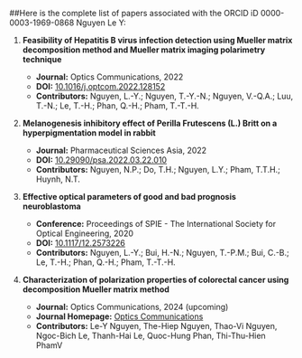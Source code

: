 ##Here is the complete list of papers associated with the ORCID iD 0000-0003-1969-0868 Nguyen Le Y:

1. **Feasibility of Hepatitis B virus infection detection using Mueller matrix decomposition method and Mueller matrix imaging polarimetry technique**
   - **Journal:** Optics Communications, 2022
   - **DOI:** [10.1016/j.optcom.2022.128152](https://doi.org/10.1016/j.optcom.2022.128152)
   - **Contributors:** Nguyen, L.-Y.; Nguyen, T.-Y.-N.; Nguyen, V.-Q.A.; Luu, T.-N.; Le, T.-H.; Phan, Q.-H.; Pham, T.-T.-H.

2. **Melanogenesis inhibitory effect of Perilla Frutescens (L.) Britt on a hyperpigmentation model in rabbit**
   - **Journal:** Pharmaceutical Sciences Asia, 2022
   - **DOI:** [10.29090/psa.2022.03.22.010](https://doi.org/10.29090/psa.2022.03.22.010)
   - **Contributors:** Nguyen, N.P.; Do, T.H.; Nguyen, L.Y.; Pham, T.T.H.; Huynh, N.T.

3. **Effective optical parameters of good and bad prognosis neuroblastoma**
   - **Conference:** Proceedings of SPIE - The International Society for Optical Engineering, 2020
   - **DOI:** [10.1117/12.2573226](https://doi.org/10.1117/12.2573226)
   - **Contributors:** Nguyen, L.-Y.; Bui, H.-N.; Nguyen, T.-P.M.; Bui, C.-B.; Le, T.-H.; Phan, Q.-H.; Pham, T.-T.-H.

4. **Characterization of polarization properties of colorectal cancer using decomposition Mueller matrix method**
   - **Journal:** Optics Communications, 2024 (upcoming)
   - **Journal Homepage:** [Optics Communications](https://www.elsevier.com/locate/optcom)
   - **Contributors:** Le-Y Nguyen, The-Hiep Nguyen, Thao-Vi Nguyen, Ngoc-Bich Le, Thanh-Hai Le, Quoc-Hung Phan, Thi-Thu-Hien PhamV
